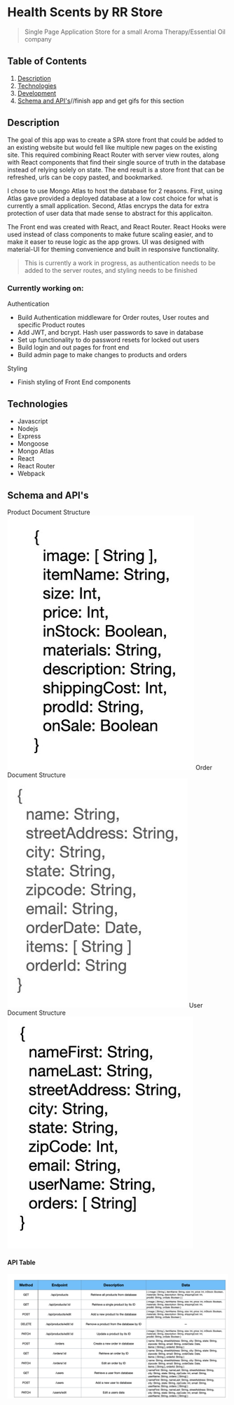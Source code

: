 # Health Scents by RR Store

> Single Page Application Store for a small Aroma Therapy/Essential Oil company

## Table of Contents

1. [Description](#description)
1. [Technologies](#technologies)
1. [Development](#development)
1. [Schema and API's](#schema_and_api's)//finish app and get gifs for this section

## Description

The goal of this app was to create a SPA store front that could be added to an existing website but would fell like multiple new pages on the existing site. This required combining React Router with server view routes, along with React components that find their single source of truth in the database instead of relying solely on state. The end result is a store front that can be refreshed, urls can be copy pasted, and bookmarked.

I chose to use Mongo Atlas to host the database for 2 reasons. First, using Atlas gave provided a deployed database at a low cost choice for what is currently a small application. Second, Atlas encryps the data for extra protection of user data that made sense to abstract for this applicaiton.

The Front end was created with React, and React Router. React Hooks were used instead of class components to make future scaling easier, and to make it easer to reuse logic as the app grows. UI was designed with material-UI for theming convenience and built in responsive functionality.

> This is currently a work in progress, as authentication needs to be added to the server routes, and styling needs to be finished

### Currently working on:

Authentication
* Build Authentication middleware for Order routes, User routes and specific Product routes
* Add JWT, and bcrypt. Hash user passwords to save in database
* Set up functionality to do password resets for locked out users
* Build login and out pages for front end
* Build admin page to make changes to products and orders

Styling
* Finish styling of Front End components

## Technologies
* Javascript
* Nodejs
* Express
* Mongoose
* Mongo Atlas
* React
* React Router
* Webpack

## Schema and API's
Product Document Structure
![Product Model](./images/product.jpeg)
Order Document Structure
![Order Model](./images/order.jpeg)
User Document Structure
![User Model](./images/user.jpeg)

#### API Table

![API's](./images/hsrrapi.jpeg)
